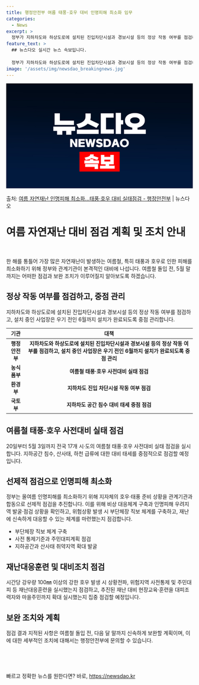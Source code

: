 ```yaml
---
title: 행정안전부 여름 태풍·호우 대비 인명피해 최소화 임무
categories:
  - News
excerpt: >
  정부가 지하차도와 하상도로에 설치된 진입차단시설과 경보시설 등의 정상 작동 여부를 점검하고, 설치 중인 사업…
feature_text: >
  ## 뉴스다오 실시간 뉴스 속보입니다.

  정부가 지하차도와 하상도로에 설치된 진입차단시설과 경보시설 등의 정상 작동 여부를 점검하고, 설치 중인 사업…
image: '/assets/img/newsdao_breakingnews.jpg'
---
```


![뉴스다오 속보](/assets/img/newsdao_breakingnews.jpg)

<p>출처: <a href="https://newsdao.kr/3649" rel="dofollow">여름 자연재난 인명피해 최소화…태풍·호우 대비 실태점검 - 행정안전부</a> | 뉴스다오</p>

<h1>여름 자연재난 대비 점검 계획 및 조치 안내</h1>
<p data-ke-size="size16">&nbsp;</p>
한 해를 통틀어 가장 많은 자연재난이 발생하는 여름철, 특히 태풍과 호우로 인한 피해를 최소화하기 위해 정부와 관계기관이 본격적인 대비에 나섭니다. 여름철 돌입 전, 5월 말까지는 어떠한 점검과 보완 조치가 이루어질지 알아보도록 하겠습니다.</p>
<h2 data-ke-size="size26">정상 작동 여부를 점검하고, 중점 관리</h2>
<p data-ke-size="size16">지하차도와 하상도로에 설치된 진입차단시설과 경보시설 등의 정상 작동 여부를 점검하고, 설치 중인 사업장은 우기 전인 6월까지 설치가 완료되도록 중점 관리합니다.</p>
<table>
<thead>
<tr>
<th>기관</th>
<th>대책</th>
</tr>
</thead>
<tbody>
<tr>
<td style="text-align: center; height: 17px;"><b>행정안전부</b></td>
<td style="text-align: center; height: 17px;"><b>지하차도와 하상도로에 설치된 진입차단시설과 경보시설 등의 정상 작동 여부를 점검하고, 설치 중인 사업장은 우기 전인 6월까지 설치가 완료되도록 중점 관리</b></td>
</tr>
<tr>
<td style="text-align: center; height: 17px;"><b>농식품부</b></td>
<td style="text-align: center; height: 17px;"><b>여름철 태풍·호우 사전대비 실태 점검</b></td>
</tr>
<tr>
<td style="text-align: center; height: 17px;"><b>환경부</b></td>
<td style="text-align: center; height: 17px;"><b>지하차도 진입 차단시설 작동 여부 점검</b></td>
</tr>
<tr>
<td style="text-align: center; height: 17px;"><b>국토부</b></td>
<td style="text-align: center; height: 17px;"><b>지하차도 공간 침수 대비 태세 중점 점검</b></td>
</tr>
</tbody>
</table>
<h2 data-ke-size="size26">여름철 태풍·호우 사전대비 실태 점검</h2>
<p data-ke-size="size16">20일부터 5월 3일까지 전국 17개 시·도의 여름철 태풍·호우 사전대비 실태 점검을 실시합니다. 지하공간 침수, 산사태, 하천 급류에 대한 대비 태세를 중점적으로 점검할 예정입니다.</p>
<h2 data-ke-size="size26">선제적 점검으로 인명피해 최소화</h2>
<p data-ke-size="size16">정부는 올여름 인명피해를 최소화하기 위해 지자체의 호우·태풍 준비 상황을 관계기관과 합동으로 선제적 점검을 추진합니다. 이를 위해 비상 대응체계 구축과 인명피해 우려지역 발굴·점검 상황을 확인하고, 위험상황 발생 시 부단체장 직보 체계를 구축하고, 재난에 신속하게 대응할 수 있는 체계를 마련했는지 점검합니다.</p>
<ul>
<li>부단체장 직보 체계 구축</li>
<li>사전 통제기준과 주민대피계획 점검</li>
<li>지하공간과 산사태 취약지역 확대 발굴</li>
</ul>
<h2 data-ke-size="size26">재난대응훈련 및 대비조치 점검</h2>
<p data-ke-size="size16">시간당 강우량 100㎜ 이상의 강한 호우 발생 시 상황전파, 위험지역 사전통제 및 주민대피 등 재난대응훈련을 실시했는지 점검하고, 추진된 재난 대비 현장교육·훈련을 대피조력자와 마을주민까지 확대 실시했는지 집중 점검할 예정입니다.</p>
<h2 data-ke-size="size26">보완 조치와 계획</h2>
<p data-ke-size="size16">점검 결과 지적된 사항은 여름철 돌입 전, 다음 달 말까지 신속하게 보완할 계획이며, 이에 대한 세부적인 조치에 대해서는 행정안전부에 문의할 수 있습니다.</p>
<p data-ke-size="size16">&nbsp;</p>
<p data-ke-size="size16">&nbsp;</p> 

빠르고 정확한 뉴스를 원한다면? 바로, <a href="https://newsdao.kr" rel="dofollow">https://newsdao.kr</a>


